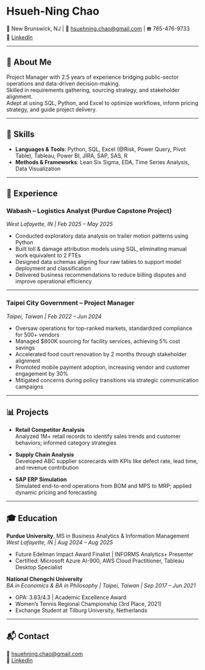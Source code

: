 # Hsueh-Ning Chao

📍 New Brunswick, NJ | 📧 hsuehning.chao@gmail.com | ☎️ 765-476-9733  
🔗 [LinkedIn](https://linkedin.com/in/hsueh-ning-chao)

---

## 👋 About Me

Project Manager with 2.5 years of experience bridging public-sector operations and data-driven decision-making.  
Skilled in requirements gathering, sourcing strategy, and stakeholder alignment.  
Adept at using SQL, Python, and Excel to optimize workflows, inform pricing strategy, and guide project delivery.

---

## 🧠 Skills

- **Languages & Tools**: Python, SQL, Excel (@Risk, Power Query, Pivot Table), Tableau, Power BI, JIRA, SAP, SAS, R  
- **Methods & Frameworks**: Lean Six Sigma, EDA, Time Series Analysis, Data Visualization

---

## 💼 Experience

### Wabash – Logistics Analyst (Purdue Capstone Project)  
*West Lafayette, IN | Feb 2025 – May 2025*  
- Conducted exploratory data analysis on trailer motion patterns using Python  
- Built toll & damage attribution models using SQL, eliminating manual work equivalent to 2 FTEs  
- Designed data schemas aligning four raw tables to support model deployment and classification  
- Delivered business recommendations to reduce billing disputes and improve operational efficiency

---

### Taipei City Government – Project Manager  
*Taipei, Taiwan | Feb 2022 – Jun 2024*  
- Oversaw operations for top-ranked markets, standardized compliance for 500+ vendors  
- Managed $800K sourcing for facility services, achieving 5% cost savings  
- Accelerated food court renovation by 2 months through stakeholder alignment  
- Promoted mobile payment adoption, increasing vendor and customer engagement by 30%  
- Mitigated concerns during policy transitions via strategic communication campaigns

---

## 📊 Projects

- **Retail Competitor Analysis**  
  Analyzed 1M+ retail records to identify sales trends and customer behaviors; informed category strategies  

- **Supply Chain Analysis**  
  Developed ABC supplier scorecards with KPIs like defect rate, lead time, and revenue contribution  

- **SAP ERP Simulation**  
  Simulated end-to-end operations from BOM and MPS to MRP; applied dynamic pricing and forecasting

---

## 🎓 Education

**Purdue University**, MS in Business Analytics & Information Management  
*West Lafayette, IN | Aug 2024 – Aug 2025*  
- Future Edelman Impact Award Finalist | INFORMS Analytics+ Presenter  
- Certified: Microsoft Azure AI-900, AWS Cloud Practitioner, Tableau Desktop Specialist

**National Chengchi University**  
*BA in Economics & BA in Philosophy | Taipei, Taiwan | Sep 2017 – Jun 2021*  
- GPA: 3.83/4.3 | Academic Excellence Award  
- Women’s Tennis Regional Championship (3rd Place, 2021)  
- Exchange Student at Tilburg University, Netherlands

---

## 📬 Contact

📧 hsuehning.chao@gmail.com  
🔗 [LinkedIn](https://linkedin.com/in/hsueh-ning-chao)  
